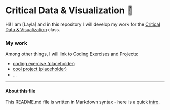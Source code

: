 # Critical Data & Visualization 🦕

Hi! I am [Layla] and in this repository I will develop my work for the [Critical Data & Visualization](https://github.com/leoneckert/critical-data-and-visualization-spring-2021) class.  

### My work

Among other things, I will link to Coding Exercises and Projects:

- [coding exercise (placeholder)](coding-exercises)
- [cool project (placeholder)](projects)
- ...


---
#### About this file
This README.md file is written in Markdown syntax - here is a quick [intro](https://guides.github.com/features/mastering-markdown/).

